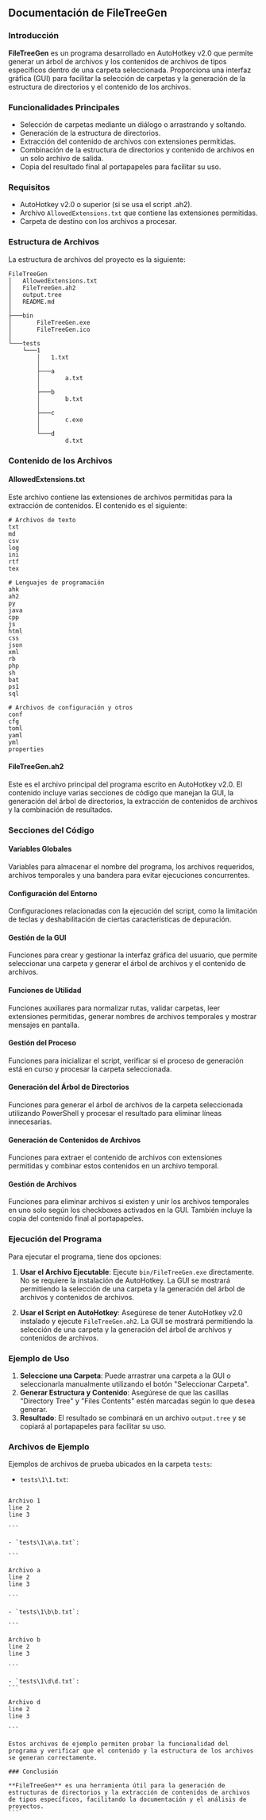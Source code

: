 ## Documentación de FileTreeGen

### Introducción

**FileTreeGen** es un programa desarrollado en AutoHotkey v2.0 que permite generar un árbol de archivos y los contenidos de archivos de tipos específicos dentro de una carpeta seleccionada. Proporciona una interfaz gráfica (GUI) para facilitar la selección de carpetas y la generación de la estructura de directorios y el contenido de los archivos.

### Funcionalidades Principales

- Selección de carpetas mediante un diálogo o arrastrando y soltando.
- Generación de la estructura de directorios.
- Extracción del contenido de archivos con extensiones permitidas.
- Combinación de la estructura de directorios y contenido de archivos en un solo archivo de salida.
- Copia del resultado final al portapapeles para facilitar su uso.

### Requisitos

- AutoHotkey v2.0 o superior (si se usa el script .ah2).
- Archivo `AllowedExtensions.txt` que contiene las extensiones permitidas.
- Carpeta de destino con los archivos a procesar.

### Estructura de Archivos

La estructura de archivos del proyecto es la siguiente:

```
FileTreeGen
│   AllowedExtensions.txt
│   FileTreeGen.ah2
│   output.tree
│   README.md
│
├───bin
│       FileTreeGen.exe
│       FileTreeGen.ico
│
└───tests
    └───1
        │   1.txt
        │
        ├───a
        │       a.txt
        │
        ├───b
        │       b.txt
        │
        ├───c
        │       c.exe
        │
        └───d
                d.txt
```

### Contenido de los Archivos

#### AllowedExtensions.txt

Este archivo contiene las extensiones de archivos permitidas para la extracción de contenidos. El contenido es el siguiente:

```
# Archivos de texto
txt
md
csv
log
ini
rtf
tex

# Lenguajes de programación
ahk
ah2
py
java
cpp
js
html
css
json
xml
rb
php
sh
bat
ps1
sql

# Archivos de configuración y otros
conf
cfg
toml
yaml
yml
properties
```

#### FileTreeGen.ah2

Este es el archivo principal del programa escrito en AutoHotkey v2.0. El contenido incluye varias secciones de código que manejan la GUI, la generación del árbol de directorios, la extracción de contenidos de archivos y la combinación de resultados.

### Secciones del Código

#### Variables Globales

Variables para almacenar el nombre del programa, los archivos requeridos, archivos temporales y una bandera para evitar ejecuciones concurrentes.

#### Configuración del Entorno

Configuraciones relacionadas con la ejecución del script, como la limitación de teclas y deshabilitación de ciertas características de depuración.

#### Gestión de la GUI

Funciones para crear y gestionar la interfaz gráfica del usuario, que permite seleccionar una carpeta y generar el árbol de archivos y el contenido de archivos.

#### Funciones de Utilidad

Funciones auxiliares para normalizar rutas, validar carpetas, leer extensiones permitidas, generar nombres de archivos temporales y mostrar mensajes en pantalla.

#### Gestión del Proceso

Funciones para inicializar el script, verificar si el proceso de generación está en curso y procesar la carpeta seleccionada.

#### Generación del Árbol de Directorios

Funciones para generar el árbol de archivos de la carpeta seleccionada utilizando PowerShell y procesar el resultado para eliminar líneas innecesarias.

#### Generación de Contenidos de Archivos

Funciones para extraer el contenido de archivos con extensiones permitidas y combinar estos contenidos en un archivo temporal.

#### Gestión de Archivos

Funciones para eliminar archivos si existen y unir los archivos temporales en uno solo según los checkboxes activados en la GUI. También incluye la copia del contenido final al portapapeles.

### Ejecución del Programa

Para ejecutar el programa, tiene dos opciones:

1. **Usar el Archivo Ejecutable**: Ejecute `bin/FileTreeGen.exe` directamente. No se requiere la instalación de AutoHotkey. La GUI se mostrará permitiendo la selección de una carpeta y la generación del árbol de archivos y contenidos de archivos.

2. **Usar el Script en AutoHotkey**: Asegúrese de tener AutoHotkey v2.0 instalado y ejecute `FileTreeGen.ah2`. La GUI se mostrará permitiendo la selección de una carpeta y la generación del árbol de archivos y contenidos de archivos.

### Ejemplo de Uso

1. **Seleccione una Carpeta**: Puede arrastrar una carpeta a la GUI o seleccionarla manualmente utilizando el botón "Seleccionar Carpeta".
2. **Generar Estructura y Contenido**: Asegúrese de que las casillas "Directory Tree" y "Files Contents" estén marcadas según lo que desea generar.
3. **Resultado**: El resultado se combinará en un archivo `output.tree` y se copiará al portapapeles para facilitar su uso.

### Archivos de Ejemplo

Ejemplos de archivos de prueba ubicados en la carpeta `tests`:

- `tests\1\1.txt`:

````

Archivo 1
line 2
line 3

```

- `tests\1\a\a.txt`:

```

Archivo a
line 2
line 3

```

- `tests\1\b\b.txt`:

```

Archivo b
line 2
line 3

```

- `tests\1\d\d.txt`:
```

Archivo d
line 2
line 3

```

Estos archivos de ejemplo permiten probar la funcionalidad del programa y verificar que el contenido y la estructura de los archivos se generan correctamente.

### Conclusión

**FileTreeGen** es una herramienta útil para la generación de estructuras de directorios y la extracción de contenidos de archivos de tipos específicos, facilitando la documentación y el análisis de proyectos.
```
````
